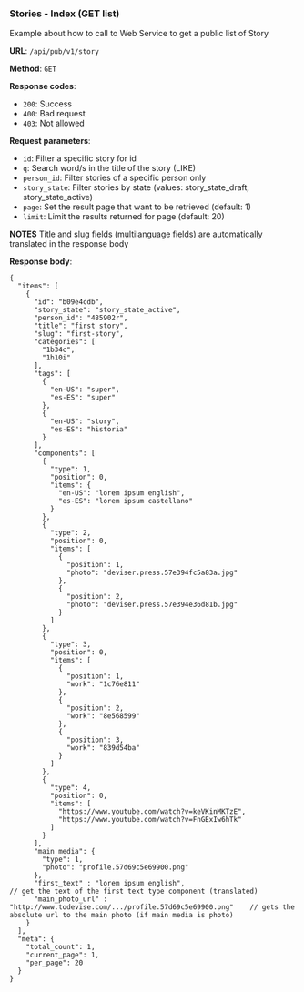 ### Stories - Index (GET list)

Example about how to call to Web Service to get a public list of 
Story

**URL**: `/api/pub/v1/story`

**Method**: `GET`

**Response codes**: 
* `200`: Success
* `400`: Bad request
* `403`: Not allowed
  
**Request parameters**:
* `id`: Filter a specific story for id
* `q`: Search word/s in the title of the story (LIKE)
* `person_id`: Filter stories of a specific person only
* `story_state`: Filter stories by state (values: story_state_draft, story_state_active)
* `page`: Set the result page that want to be retrieved (default: 1)
* `limit`: Limit the results returned for page (default: 20)

**NOTES**
Title and slug fields (multilanguage fields) are automatically translated in the response body

**Response body**:

```
{
  "items": [
    {
      "id": "b09e4cdb",
      "story_state": "story_state_active",
      "person_id": "485902r",
      "title": "first story",
      "slug": "first-story",
      "categories": [
    	"1b34c",
    	"1h10i"
      ],
      "tags": [
    	{
    	  "en-US": "super",
    	  "es-ES": "super"
    	},
    	{
    	  "en-US": "story",
    	  "es-ES": "historia"
    	}
      ],
      "components": [
    	{
    	  "type": 1,
    	  "position": 0,
    	  "items": {
    		"en-US": "lorem ipsum english",
    		"es-ES": "lorem ipsum castellano"
    	  }
    	},
    	{
    	  "type": 2,
    	  "position": 0,
    	  "items": [
    		{
    		  "position": 1,
    		  "photo": "deviser.press.57e394fc5a83a.jpg"
    		},
    		{
    		  "position": 2,
    		  "photo": "deviser.press.57e394e36d81b.jpg"
    		}
    	  ]
    	},
    	{
    	  "type": 3,
    	  "position": 0,
    	  "items": [
    		{
    		  "position": 1,
    		  "work": "1c76e811"
    		},
    		{
    		  "position": 2,
    		  "work": "8e568599"
    		},
    		{
    		  "position": 3,
    		  "work": "839d54ba"
    		}
    	  ]
    	},
    	{
    	  "type": 4,
    	  "position": 0,
    	  "items": [
    		"https://www.youtube.com/watch?v=keVKinMKTzE",
    		"https://www.youtube.com/watch?v=FnGExIw6hTk"
    	  ]
    	}
      ],
      "main_media": {
    	"type": 1,
    	"photo": "profile.57d69c5e69900.png"
      },
      "first_text" : "lorem ipsum english", 										// get the text of the first text type component (translated)
      "main_photo_url" : "http://www.todevise.com/.../profile.57d69c5e69900.png" 	// gets the absolute url to the main photo (if main media is photo)
    }
  ],
  "meta": {
    "total_count": 1,
    "current_page": 1,
    "per_page": 20
  }
}
```